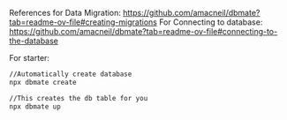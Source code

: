 References for Data Migration: https://github.com/amacneil/dbmate?tab=readme-ov-file#creating-migrations
For Connecting to database: https://github.com/amacneil/dbmate?tab=readme-ov-file#connecting-to-the-database

For starter:

```bash
//Automatically create database
npx dbmate create

//This creates the db table for you
npx dbmate up
```
